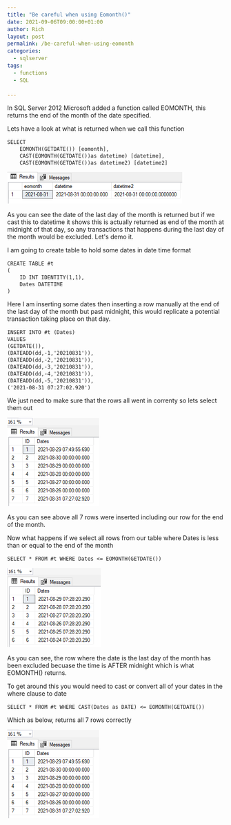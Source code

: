 ```yaml
---
title: "Be careful when using Eomonth()"
date: 2021-09-06T09:00:00+01:00
author: Rich
layout: post
permalink: /be-careful-when-using-eomonth
categories:
  - sqlserver
tags:
  - functions
  - SQL

---
```


In SQL Server 2012 Microsoft added a function called EOMONTH, this returns the end of the month of the date specified. 

Lets have a look at what is returned when we call this function

<!--more-->

```
SELECT 
	EOMONTH(GETDATE()) [eomonth],
	CAST(EOMONTH(GETDATE())as datetime) [datetime],
	CAST(EOMONTH(GETDATE())as datetime2) [datetime2]
```

![](/img/eomonth-1.png)


As you can see the date of the last day of the month is returned but if we cast this to datetime it shows this is actually returned as end of the month at midnight of that day, so any transactions that happens during the last day of the month would be excluded. Let's demo it. 

I am going to create table to hold some dates in date time format

```
CREATE TABLE #t
( 
	ID INT IDENTITY(1,1),
	Dates DATETIME
)
```

Here I am inserting some dates then inserting a row manually at the end of the last day of the month but past midnight, this would replicate a potential transaction taking place on that day.

```
INSERT INTO #t (Dates)
VALUES
(GETDATE()),
(DATEADD(dd,-1,'20210831')),
(DATEADD(dd,-2,'20210831')),
(DATEADD(dd,-3,'20210831')),
(DATEADD(dd,-4,'20210831')),
(DATEADD(dd,-5,'20210831')),
('2021-08-31 07:27:02.920')
```

We just need to make sure that the rows all went in correnty so lets select them out 

![](/img/eomonth-2.png)

As you can see above all 7 rows were inserted including our row for the end of the month. 

Now what happens if we select all rows from our table where Dates is less than or equal to the end of the month

```
SELECT * FROM #t WHERE Dates <= EOMONTH(GETDATE())
```

![](/img/eomonth-4.png)

As you can see, the row where the date is the last day of the month has been excluded becuase the time is AFTER midnight which is what EOMONTH() returns. 

To get around this you would need to cast or convert all of your dates in the where clause to date 

```
SELECT * FROM #t WHERE CAST(Dates as DATE) <= EOMONTH(GETDATE())
```
Which as below, returns all 7 rows correctly

![](/img/eomonth-2.png)





